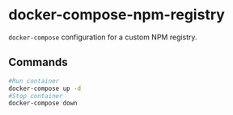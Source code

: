 # docker-compose-npm-registry

`docker-compose` configuration for a custom NPM registry.

## Commands

```sh
#Run container
docker-compose up -d
#Stop container
docker-compose down
```